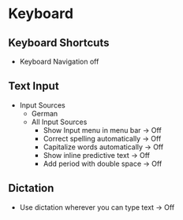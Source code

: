# Keyboard
## Keyboard Shortcuts
- Keyboard Navigation off
## Text Input
- Input Sources
  - German
  - All Input Sources
    - Show Input menu in menu bar -> Off
    - Correct spelling automatically -> Off
    - Capitalize words automatically -> Off
    - Show inline predictive text -> Off
    - Add period with double space -> Off
## Dictation
- Use dictation wherever you can type text -> Off
